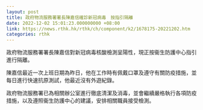 ```yaml
---
layout: post
title: 政府物流服務署署長陳嘉信確診新冠病毒　按指引隔離
date: 2022-12-02 15:01:23.000000000 +08:00
link: https://news.rthk.hk/rthk/ch/component/k2/1678175-20221202.htm
categories: rthk
---
```


政府物流服務署署長陳嘉信對新冠病毒核酸檢測呈陽性，現正按衞生防護中心指引進行隔離。

陳嘉信最近一次上班日期為昨日，他在工作時有佩戴口罩及遵守有關防疫措施，並每日進行快速抗原測試，他最近沒有外遊紀錄。

政府物流服務署已為相關辦公室進行徹底清潔及消毒，並會繼續嚴格執行各項防疫措施，以及遵照衞生防護中心的建議，安排相關職員接受檢測。
